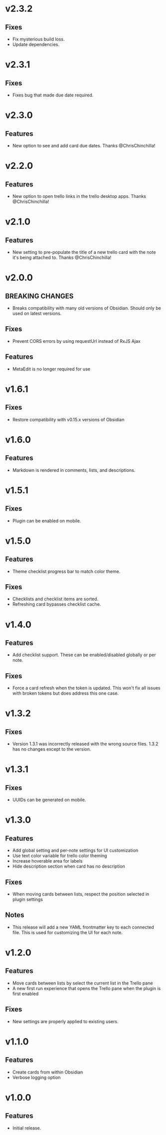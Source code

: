 # v2.3.2

## Fixes

- Fix mysterious build loss.
- Update dependencies.

# v2.3.1

## Fixes

- Fixes bug that made due date required.

# v2.3.0

## Features

- New option to see and add card due dates. Thanks @ChrisChinchilla!

# v2.2.0

## Features

- New option to open trello links in the trello desktop apps. Thanks @ChrisChinchilla!

# v2.1.0

## Features

- New setting to pre-populate the title of a new trello card with the note it's being attached to. Thanks @ChrisChinchilla!

# v2.0.0

## BREAKING CHANGES

- Breaks compatibility with many old versions of Obsidian. Should only be used on latest versions.

## Fixes

- Prevent CORS errors by using requestUrl instead of RxJS Ajax

## Features

- MetaEdit is no longer required for use

# v1.6.1

## Fixes

- Restore compatibility with v0.15.x versions of Obsidian

# v1.6.0

## Features

- Markdown is rendered in comments, lists, and descriptions.

# v1.5.1

## Fixes

- Plugin can be enabled on mobile.

# v1.5.0

## Features

- Theme checklist progress bar to match color theme.

## Fixes

- Checklists and checklist items are sorted.
- Refreshing card bypasses checklist cache.

# v1.4.0

## Features

- Add checklist support. These can be enabled/disabled globally or per note.

## Fixes

- Force a card refresh when the token is updated. This won't fix all issues with broken tokens but does address this one case.

# v1.3.2

## Fixes

- Version 1.3.1 was incorrectly released with the wrong source files. 1.3.2 has no changes except to the version.

# v1.3.1

## Fixes

- UUIDs can be generated on mobile.

# v1.3.0

## Features

- Add global setting and per-note settings for UI customization
- Use text color variable for trello color theming
- Increase hoverable area for labels
- Hide description section when card has no description

## Fixes

- When moving cards between lists, respect the position selected in plugin settings

## Notes

- This release will add a new YAML frontmatter key to each connected file. This is used for customizing the UI for each note.

# v1.2.0

## Features

- Move cards between lists by select the current list in the Trello pane
- A new first run experience that opens the Trello pane when the plugin is first enabled

## Fixes

- New settings are properly applied to existing users.

# v1.1.0

## Features

- Create cards from within Obsidian
- Verbose logging option

# v1.0.0

## Features

- Initial release.
